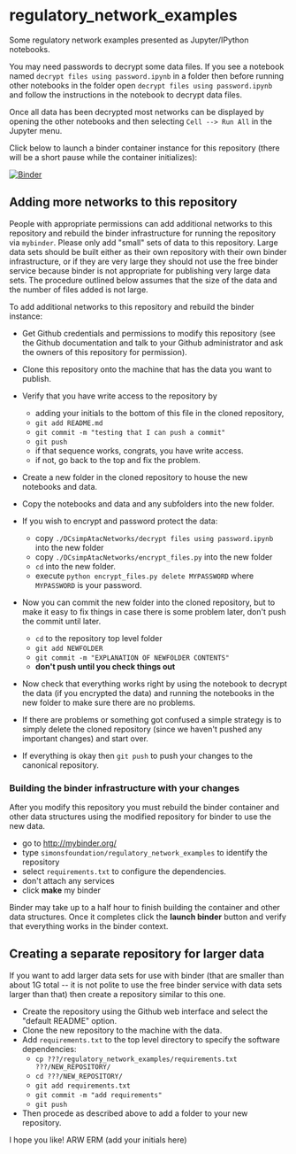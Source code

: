 # regulatory_network_examples

Some regulatory network examples presented as Jupyter/IPython notebooks.

You may need passwords to decrypt some data files.
If you see a notebook named `decrypt files using password.ipynb` in a folder
then before running other notebooks in the folder open `decrypt files using password.ipynb`
and follow the instructions in the notebook to decrypt data files.

Once all data has been decrypted most networks can be displayed by opening
the other notebooks and then selecting `Cell --> Run All` in the Jupyter menu.

Click below to launch a binder container instance for this repository
(there will be a short pause while the container initializes):

[![Binder](http://mybinder.org/badge.svg)](http://mybinder.org/repo/simonsfoundation/regulatory_network_examples)

## Adding more networks to this repository

People with appropriate permissions can add additional networks to this repository
and rebuild the binder infrastructure for running the repository via `mybinder`.
Please only add "small" sets of data to this repository.  Large data sets should be
built either as their own repository with their own binder infrastructure, or if they
are very large they should not use the free binder service because binder is not appropriate
for publishing very large data sets.  The procedure outlined below assumes that
the size of the data and the number of files added is not large.

To add additional networks to this repository and rebuild the binder instance:

- Get Github credentials and permissions to modify this repository (see the Github
documentation and talk to your Github administrator and ask the owners of this repository
for permission).

- Clone this repository onto the machine that has the data you want to publish.

- Verify that you have write access to the repository by 
    - adding your initials to the bottom of this file in the cloned repository,
    - `git add README.md`
    - `git commit -m "testing that I can push a commit"`
    - `git push`
    - if that sequence works, congrats, you have write access.
    - if not, go back to the top and fix the problem.

- Create a new folder in the cloned repository to house the new notebooks and data.

- Copy the notebooks and data and any subfolders into the new folder.

- If you wish to encrypt and password protect the data:
    - copy `./DCsimpAtacNetworks/decrypt files using password.ipynb` into the new folder
    - copy `./DCsimpAtacNetworks/encrypt_files.py` into the new folder
    - `cd` into the new folder.
    - execute `python encrypt_files.py delete MYPASSWORD` where `MYPASSWORD` is your password.

- Now you can commit the new folder into the cloned repository, but to make it
easy to fix things in case there is some problem later, don't push the commit until later.
    - `cd` to the repository top level folder
    - `git add NEWFOLDER`
    - `git commit -m "EXPLANATION OF NEWFOLDER CONTENTS"`
    - **don't push until you check things out**

- Now check that everything works right by using the notebook to decrypt the data
(if you encrypted the data) and running the notebooks in the new folder to make
sure there are no problems.

- If there are problems or something got confused a simple strategy is to
simply delete the cloned repository (since we haven't pushed any important changes)
and start over.

- If everything is okay then `git push` to push your changes to the canonical repository.

### Building the binder infrastructure with your changes

After you modify this repository you must rebuild the binder container
and other data structures using the modified repository for binder to use the new data.

- go to http://mybinder.org/
- type `simonsfoundation/regulatory_network_examples` to identify the repository
- select `requirements.txt` to configure the dependencies.
- don't attach any services
- click **make** my binder

Binder may take up to a half hour to finish building the container and other data structures.
Once it completes click the **launch binder** button and verify that everything works
in the binder context.

## Creating a separate repository for larger data

If you want to add larger data sets for use with binder (that are smaller than about
1G total -- it is not polite to use the free binder service with data sets larger 
than that) then create a repository similar to this one.

- Create the repository using the Github web interface and select the "default README" option.
- Clone the new repository to the machine with the data.
- Add `requirements.txt` to the top level directory to specify the software dependencies:
    - `cp ???/regulatory_network_examples/requirements.txt ???/NEW_REPOSITORY/`
    - `cd ???/NEW_REPOSITORY/`
    - `git add requirements.txt`
    - `git commit -m "add requirements"`
    - `git push`
- Then procede as described above to add a folder to your new repository.




I hope you like!  ARW ERM (add your initials here)
